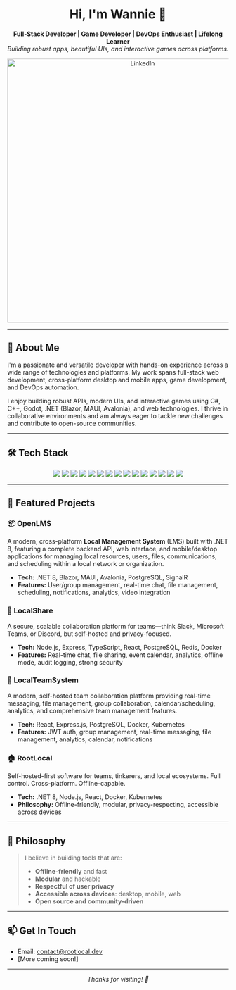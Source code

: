 <!-- Profile README for Wannie-1E -->

<h1 align="center">Hi, I'm Wannie 👋</h1>

<p align="center">
  <b>Full-Stack Developer | Game Developer | DevOps Enthusiast | Lifelong Learner</b><br/>
  <i>Building robust apps, beautiful UIs, and interactive games across platforms.</i>
</p>

<p align="center">
  <img src="assets/LinkedIn_Cover_Diagram.png" alt="LinkedIn" width="600"/>
</p>

---

## 🚀 About Me

I'm a passionate and versatile developer with hands-on experience across a wide range of technologies and platforms. My work spans full-stack web development, cross-platform desktop and mobile apps, game development, and DevOps automation.

I enjoy building robust APIs, modern UIs, and interactive games using C#, C++, Godot, .NET (Blazor, MAUI, Avalonia), and web technologies. I thrive in collaborative environments and am always eager to tackle new challenges and contribute to open-source communities.

---

## 🛠️ Tech Stack

<p align="center">
  <img src="https://img.shields.io/badge/C%23-239120?style=flat&logo=c-sharp&logoColor=white"/>
  <img src="https://img.shields.io/badge/.NET-512BD4?style=flat&logo=dotnet&logoColor=white"/>
  <img src="https://img.shields.io/badge/Blazor-512BD4?style=flat&logo=blazor&logoColor=white"/>
  <img src="https://img.shields.io/badge/MAUI-512BD4?style=flat&logo=dotnet&logoColor=white"/>
  <img src="https://img.shields.io/badge/Avalonia-512BD4?style=flat&logo=dotnet&logoColor=white"/>
  <img src="https://img.shields.io/badge/C++-00599C?style=flat&logo=c%2B%2B&logoColor=white"/>
  <img src="https://img.shields.io/badge/Godot-478CBF?style=flat&logo=godot-engine&logoColor=white"/>
  <img src="https://img.shields.io/badge/Node.js-339933?style=flat&logo=node.js&logoColor=white"/>
  <img src="https://img.shields.io/badge/React-20232A?style=flat&logo=react&logoColor=61DAFB"/>
  <img src="https://img.shields.io/badge/Docker-2496ED?style=flat&logo=docker&logoColor=white"/>
  <img src="https://img.shields.io/badge/Kubernetes-326CE5?style=flat&logo=kubernetes&logoColor=white"/>
  <img src="https://img.shields.io/badge/PostgreSQL-4169E1?style=flat&logo=postgresql&logoColor=white"/>
  <img src="https://img.shields.io/badge/Redis-DC382D?style=flat&logo=redis&logoColor=white"/>
  <img src="https://img.shields.io/badge/PowerShell-5391FE?style=flat&logo=powershell&logoColor=white"/>
  <img src="https://img.shields.io/badge/Bash-4EAA25?style=flat&logo=gnubash&logoColor=white"/>
</p>

---

## 🌟 Featured Projects

### 📦 OpenLMS
A modern, cross-platform **Local Management System** (LMS) built with .NET 8, featuring a complete backend API, web interface, and mobile/desktop applications for managing local resources, users, files, communications, and scheduling within a local network or organization.
- **Tech:** .NET 8, Blazor, MAUI, Avalonia, PostgreSQL, SignalR
- **Features:** User/group management, real-time chat, file management, scheduling, notifications, analytics, video integration

### 💬 LocalShare
A secure, scalable collaboration platform for teams—think Slack, Microsoft Teams, or Discord, but self-hosted and privacy-focused.
- **Tech:** Node.js, Express, TypeScript, React, PostgreSQL, Redis, Docker
- **Features:** Real-time chat, file sharing, event calendar, analytics, offline mode, audit logging, strong security

### 👥 LocalTeamSystem
A modern, self-hosted team collaboration platform providing real-time messaging, file management, group collaboration, calendar/scheduling, analytics, and comprehensive team management features.
- **Tech:** React, Express.js, PostgreSQL, Docker, Kubernetes
- **Features:** JWT auth, group management, real-time messaging, file management, analytics, calendar, notifications

### 🏠 RootLocal
Self-hosted-first software for teams, tinkerers, and local ecosystems. Full control. Cross-platform. Offline-capable.
- **Tech:** .NET 8, Node.js, React, Docker, Kubernetes
- **Philosophy:** Offline-friendly, modular, privacy-respecting, accessible across devices

---

## 🧭 Philosophy

> I believe in building tools that are:
> - **Offline-friendly** and fast
> - **Modular** and hackable
> - **Respectful of user privacy**
> - **Accessible across devices**: desktop, mobile, web
> - **Open source and community-driven**

---

## 📫 Get In Touch

- Email: <contact@rootlocal.dev>
- [More coming soon!]

---

<p align="center">
  <i>Thanks for visiting! 🚀</i>
</p>
